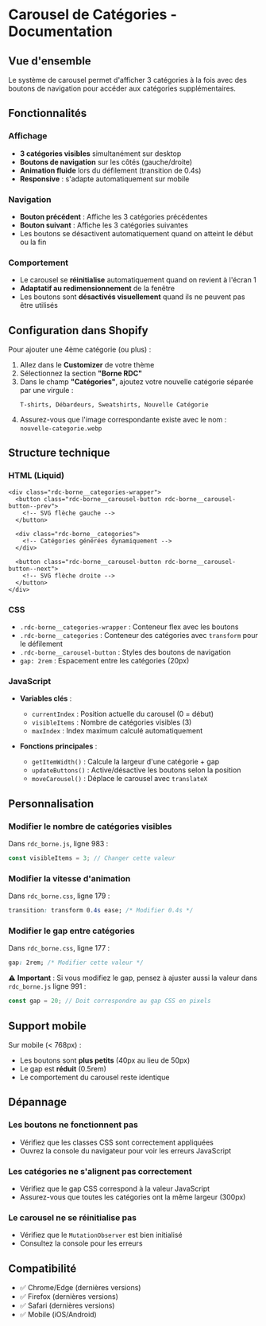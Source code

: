# Carousel de Catégories - Documentation

## Vue d'ensemble

Le système de carousel permet d'afficher 3 catégories à la fois avec des boutons de navigation pour accéder aux catégories supplémentaires.

## Fonctionnalités

### Affichage
- **3 catégories visibles** simultanément sur desktop
- **Boutons de navigation** sur les côtés (gauche/droite)
- **Animation fluide** lors du défilement (transition de 0.4s)
- **Responsive** : s'adapte automatiquement sur mobile

### Navigation
- **Bouton précédent** : Affiche les 3 catégories précédentes
- **Bouton suivant** : Affiche les 3 catégories suivantes
- Les boutons se désactivent automatiquement quand on atteint le début ou la fin

### Comportement
- Le carousel se **réinitialise** automatiquement quand on revient à l'écran 1
- **Adaptatif au redimensionnement** de la fenêtre
- Les boutons sont **désactivés visuellement** quand ils ne peuvent pas être utilisés

## Configuration dans Shopify

Pour ajouter une 4ème catégorie (ou plus) :

1. Allez dans le **Customizer** de votre thème
2. Sélectionnez la section **"Borne RDC"**
3. Dans le champ **"Catégories"**, ajoutez votre nouvelle catégorie séparée par une virgule :
   ```
   T-shirts, Débardeurs, Sweatshirts, Nouvelle Catégorie
   ```
4. Assurez-vous que l'image correspondante existe avec le nom : `nouvelle-categorie.webp`

## Structure technique

### HTML (Liquid)
```liquid
<div class="rdc-borne__categories-wrapper">
  <button class="rdc-borne__carousel-button rdc-borne__carousel-button--prev">
    <!-- SVG flèche gauche -->
  </button>
  
  <div class="rdc-borne__categories">
    <!-- Catégories générées dynamiquement -->
  </div>
  
  <button class="rdc-borne__carousel-button rdc-borne__carousel-button--next">
    <!-- SVG flèche droite -->
  </button>
</div>
```

### CSS
- `.rdc-borne__categories-wrapper` : Conteneur flex avec les boutons
- `.rdc-borne__categories` : Conteneur des catégories avec `transform` pour le défilement
- `.rdc-borne__carousel-button` : Styles des boutons de navigation
- `gap: 2rem` : Espacement entre les catégories (20px)

### JavaScript
- **Variables clés** :
  - `currentIndex` : Position actuelle du carousel (0 = début)
  - `visibleItems` : Nombre de catégories visibles (3)
  - `maxIndex` : Index maximum calculé automatiquement

- **Fonctions principales** :
  - `getItemWidth()` : Calcule la largeur d'une catégorie + gap
  - `updateButtons()` : Active/désactive les boutons selon la position
  - `moveCarousel()` : Déplace le carousel avec `translateX`

## Personnalisation

### Modifier le nombre de catégories visibles

Dans `rdc_borne.js`, ligne 983 :
```javascript
const visibleItems = 3; // Changer cette valeur
```

### Modifier la vitesse d'animation

Dans `rdc_borne.css`, ligne 179 :
```css
transition: transform 0.4s ease; /* Modifier 0.4s */
```

### Modifier le gap entre catégories

Dans `rdc_borne.css`, ligne 177 :
```css
gap: 2rem; /* Modifier cette valeur */
```

⚠️ **Important** : Si vous modifiez le gap, pensez à ajuster aussi la valeur dans `rdc_borne.js` ligne 991 :
```javascript
const gap = 20; // Doit correspondre au gap CSS en pixels
```

## Support mobile

Sur mobile (< 768px) :
- Les boutons sont **plus petits** (40px au lieu de 50px)
- Le gap est **réduit** (0.5rem)
- Le comportement du carousel reste identique

## Dépannage

### Les boutons ne fonctionnent pas
- Vérifiez que les classes CSS sont correctement appliquées
- Ouvrez la console du navigateur pour voir les erreurs JavaScript

### Les catégories ne s'alignent pas correctement
- Vérifiez que le gap CSS correspond à la valeur JavaScript
- Assurez-vous que toutes les catégories ont la même largeur (300px)

### Le carousel ne se réinitialise pas
- Vérifiez que le `MutationObserver` est bien initialisé
- Consultez la console pour les erreurs

## Compatibilité

- ✅ Chrome/Edge (dernières versions)
- ✅ Firefox (dernières versions)
- ✅ Safari (dernières versions)
- ✅ Mobile (iOS/Android)
